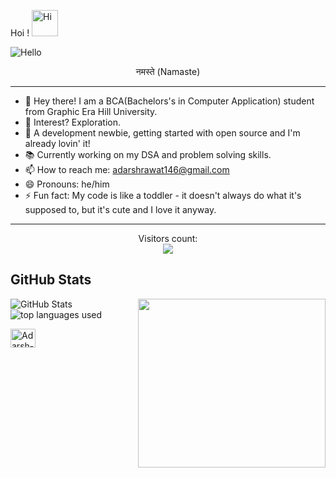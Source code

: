 Hoi !  <img src="https://emojis.slackmojis.com/emojis/images/1588866973/8934/hellokittydance.gif?1588866973" alt="Hi" width="42" />

![Hello](https://user-images.githubusercontent.com/100958893/224530192-c36d0487-48c1-41a9-8b25-5404693bae83.gif)

<p align="center">
  नमस्ते (Namaste)

</p>

---
- 👋 Hey there! I am a BCA(Bachelors's in Computer Application) student from Graphic Era Hill University.
- 👀 Interest? Exploration.
- 🌱 A development newbie, getting started with open source and I'm already lovin' it!
- 📚 Currently working on my DSA and problem solving skills.
- 📫 How to reach me: adarshrawat146@gmail.com
- 😄 Pronouns: he/him
- ⚡ Fun fact: My code is like a toddler - it doesn't always do what it's supposed to, but it's cute and I love it anyway.
---
<p align="center"> 
  Visitors count:<br>
  <img src="https://profile-counter.glitch.me/AdarshRawat1/count.svg" />
</p>

<h2>GitHub Stats</h2>
<p><img src="https://github-readme-stats.vercel.app/api?username=AdarshRawat1&show_icons=true&count_private=true&theme=radical" alt="GitHub Stats"> 
<img align='right' src="https://media.giphy.com/media/u5BzptR1OTZ04/giphy.gif" width="300" height="270" />
  
<img src ="https://github-readme-stats.vercel.app/api/top-langs/?username=AdarshRawat1&layout=compact&theme=radical" alt="top languages used">

</p>


<a href="https://www.linkedin.com/in/adarsh-rawat/" target="_blank"><img align="center" src="https://user-images.githubusercontent.com/100958893/224526698-3244620f-05d3-489a-9318-f4b1fec4d8ea.svg" alt="Adarsh-Rawat" height="30" width="40" /></a>

<!---
Adarshrawat1/AdashRawat1 is a ✨ special ✨ repository because its `README.md` (this file) appears on your GitHub profile.
You can click the Preview link to take a look at your changes.


<a href="https://instagram.com/" target="_blank"><img align="center" src="https://raw.githubusercontent.com/rahuldkjain/github-profile-readme-generator/master/src/images/icons/Social/instagram.svg" alt="AdarshRawat" height="30" width="40" /></a>
--->
